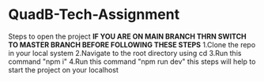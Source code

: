 # QuadB-Tech-Assignment
Steps to open the project
**IF YOU ARE ON MAIN BRANCH THRN SWITCH TO MASTER BRANCH BEFORE FOLLOWING THESE STEPS**
1.Clone the repo in your local system
2.Navigate to the root directory using cd <directory>
3.Run this command "npm i"
4.Run this command "npm run dev" 
this steps will help to start the project on your localhost
